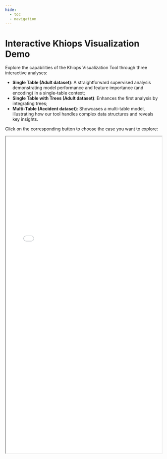 ```yaml
---
hide:
  - toc
  - navigation
---
```


# Interactive Khiops Visualization Demo

Explore the capabilities of the Khiops Visualization Tool through three interactive analyses:

- **Single Table (Adult dataset)**: A straightforward supervised analysis demonstrating model performance and feature importance (and encoding) in a single-table context;
- **Single Table with Trees (Adult dataset)**: Enhances the first analysis by integrating trees;
- **Multi-Table (Accident dataset)**: Showcases a multi-table model, illustrating how our tool handles complex data structures and reveals key insights.

Click on the corresponding button to choose the case you want to explore:

<div id="visu-menu"></div>
<iframe name="visu-frame" id="visu-frame" src="/assets/khiops-visualization.html" style="width: 100%;height: 1024px;"></iframe>
<script>
	document.addEventListener("DOMContentLoaded", () =>
		visuMenu([
			{
				title: "Single Table",
				description: "Adult file",
				file: "/assets/mock/AdultReport.json"
			},
			{
				title: "Single Table with Trees",
				description: "Adult file",
				file: "/assets/mock/AdultWithTreesReport.json"
			},
			{
				title: "Multi-Table",
				description: "Adult file",
				file: "/assets/mock/AccidentReport.json"
			}
		])
	);
</script>